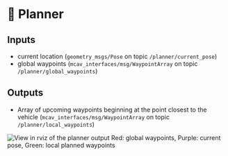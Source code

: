 # 🧶 Planner

## Inputs
- current location (`geometry_msgs/Pose` on topic `/planner/current_pose`)
- global waypoints (`mcav_interfaces/msg/WaypointArray` on topic `/planner/global_waypoints`)

## Outputs
- Array of upcoming waypoints beginning at the point closest to the vehicle (`mcav_interfaces/msg/WaypointArray` on topic `/planner/local_waypoints`)

![View in rviz of the planner output](screenshots/planner.png)
Red: global waypoints, Purple: current pose, Green: local planned waypoints